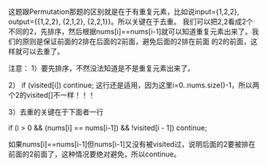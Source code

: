 
这题跟Permutation那题的区别就是在于有重复元素，比如说input={1,2,2}, output={{1,2,2}, {2,1,2}, {2,2,1}}。所以关键在于去重。
我们可以把2,2看成2个不同的2，先排序，然后根据nums[i]==nums[i-1]就可以知道重复元素出来了。我们的原则是保证前面的2排在后面的2前面，避免后面的2排在前面
的2的前面，这样就可以去重了。 

注意： 
1）要先排序，不然没法知道是不是重复元素出来了。 

2） if (visited[i]) continue; 这行还是适用，因为这里i=0..nums.size()-1，所以两个2的visited[]不一样！！！ 

3）去重的关键在于下面者一行 

if (i > 0 && (nums[i] == nums[i-1]) && !visited[i - 1]) continue; 

如果nums[i]==nums[i-1]但nums[i-1]又没有被visited过，说明后面的2要被排在前面的2前面了，这种情况要绝对避免，所以continue。
